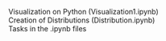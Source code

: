 Visualization on Python (Visualization1.ipynb) <br> 
Creation of Distributions (Distribution.ipynb) <br>
Tasks in the .ipynb files
